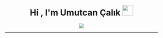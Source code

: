 <h1 align="center">Hi , I'm Umutcan Çalık <img src="https://media.giphy.com/media/hvRJCLFzcasrR4ia7z/giphy.gif" width="35"></h1>
<p align="center">
  <a href="https://github.com/DenverCoder1/readme-typing-svg"><img src="https://readme-typing-svg.herokuapp.com?lines=FrontEndDeveloper;DS%20|%20AI%20|%20ML%20Enthusiast;=true&width=500&height=50"></a>
</p>
<hr/>
